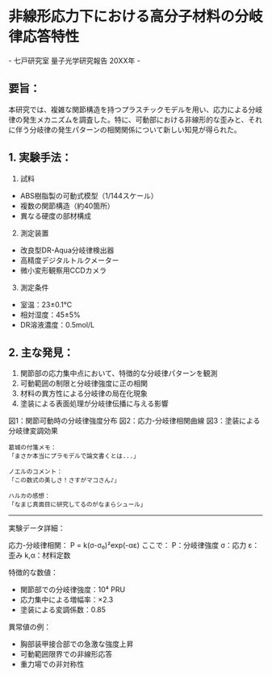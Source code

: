 # 非線形応力下における高分子材料の分岐律応答特性
\- 七戸研究室 量子光学研究報告 20XX年 -

## 要旨：
本研究では、複雑な関節構造を持つプラスチックモデルを用い、応力による分岐律の発生メカニズムを調査した。特に、可動部における非線形的な歪みと、それに伴う分岐律の発生パターンの相関関係について新しい知見が得られた。

## 1. 実験手法：
1. 試料
- ABS樹脂製の可動式模型（1/144スケール）
- 複数の関節構造（約40箇所）
- 異なる硬度の部材構成

2. 測定装置
- 改良型DR-Aqua分岐律検出器
- 高精度デジタルトルクメーター
- 微小変形観察用CCDカメラ

3. 測定条件
- 室温：23±0.1℃
- 相対湿度：45±5%
- DR溶液濃度：0.5mol/L

## 2. 主な発見：
1. 関節部の応力集中点において、特徴的な分岐律パターンを観測
2. 可動範囲の制限と分岐律強度に正の相関
3. 材料の異方性による分岐律の局在化現象
4. 塗装による表面処理が分岐律伝播に与える影響

図1：関節可動時の分岐律強度分布
図2：応力-分岐律相関曲線
図3：塗装による分岐律変調効果
```
葛城の付箋メモ：
「まさか本当にプラモデルで論文書くとは...」

ノエルのコメント：
「この数式の美しさ！さすがマコさん♪」

ハルカの感想：
「なまじ真面目に研究してるのがなまらシュール」
```
---
実験データ詳細：

応力-分岐律相関：
P = k(σ-σ₀)²exp(-αε)
ここで：
P：分岐律強度
σ：応力
ε：歪み
k,α：材料定数

特徴的な数値：
- 関節部での分岐律強度：10⁴ PRU
- 応力集中による増幅率：×2.3
- 塗装による変調係数：0.85

異常値の例：
- 胸部装甲接合部での急激な強度上昇
- 可動範囲限界での非線形応答
- 重力場での非対称性